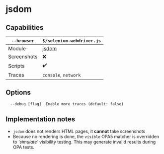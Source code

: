 # jsdom

## Capabilities

| `--browser` | `$/selenium-webdriver.js` |
|---|---|
| Module | [jsdom](https://github.com/jsdom/jsdom/) |
| Screenshots | ❌ |
| Scripts | ✔️ |
| Traces | `console`, `network` |

## Options
```text
  --debug [flag]  Enable more traces (default: false)
```

## Implementation notes

* `jsdom` does not renders HTML pages, it **cannot** take screenshots
* Because no rendering is done, the `visible` OPA5 matcher is overridden to *'simulate'* visibility testing. This may generate invalid results during OPA tests.